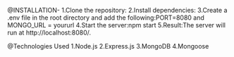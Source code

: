 @INSTALLATION-
1.Clone the repository:
2.Install dependencies:
3.Create a .env file in the root directory and add the following:PORT=8080 and MONGO_URL = yoururl
4.Start the server:npm start
5.Result:The server will run at http://localhost:8080/.

@Technologies Used
1.Node.js
2.Express.js
3.MongoDB
4.Mongoose
